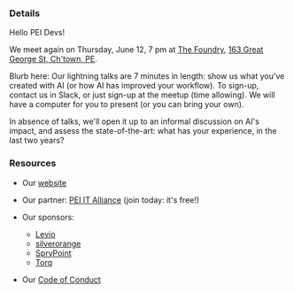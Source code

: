 
### Details

Hello PEI Devs!

We meet again on Thursday, June 12, 7 pm at [The Foundry](https://peiitalliance.com/the-foundry), [163 Great George St, Ch'town, PE](https://www.google.com/maps/search/?api=1&query=46.23629%2C%20-63.128113).

Blurb here: Our lightning talks are 7 minutes in length: show us what you've created with AI (or how AI has improved your workflow). To sign-up, contact us in Slack, or just sign-up at the meetup (time allowing). We will have a computer for you to present (or you can bring your own).

In absence of talks, we'll open it up to an informal discussion on AI's impact, and assess the state-of-the-art: what has your experience, in the last two years?

### Resources

* Our [website](https://peiitalliance.com/pei-devs)

* Our partner: [PEI IT Alliance](https://peiitalliance.com) (join today: it's free!)

* Our sponsors:
    * [Levio](https://levioconsulting.com/)
    * [silverorange](https://www.silverorange.com/)
    * [SpryPoint](https://www.sprypoint.com)
    * [Torq](https://www.torqit.ca/)

* Our [Code of Conduct](https://peiitalliance.com/pei-devs/code-of-conduct)

